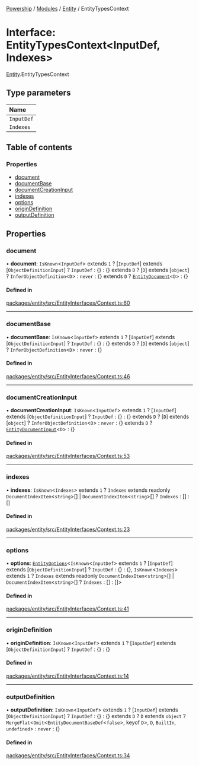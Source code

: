 [Powership](../README.md) / [Modules](../modules.md) / [Entity](../modules/Entity.md) / EntityTypesContext

# Interface: EntityTypesContext<InputDef, Indexes\>

[Entity](../modules/Entity.md).EntityTypesContext

## Type parameters

| Name |
| :------ |
| `InputDef` |
| `Indexes` |

## Table of contents

### Properties

- [document](Entity.EntityTypesContext.md#document)
- [documentBase](Entity.EntityTypesContext.md#documentbase)
- [documentCreationInput](Entity.EntityTypesContext.md#documentcreationinput)
- [indexes](Entity.EntityTypesContext.md#indexes)
- [options](Entity.EntityTypesContext.md#options)
- [originDefinition](Entity.EntityTypesContext.md#origindefinition)
- [outputDefinition](Entity.EntityTypesContext.md#outputdefinition)

## Properties

### document

• **document**: `IsKnown`<`InputDef`\> extends ``1`` ? [`InputDef`] extends [`ObjectDefinitionInput`] ? `InputDef` : {} : {} extends `D` ? [`D`] extends [`object`] ? `InferObjectDefinition`<`D`\> : `never` : {} extends `D` ? [`EntityDocument`](../modules/Entity.md#entitydocument)<`D`\> : {}

#### Defined in

[packages/entity/src/EntityInterfaces/Context.ts:60](https://github.com/antoniopresto/powership/blob/2672a73/packages/entity/src/EntityInterfaces/Context.ts#L60)

___

### documentBase

• **documentBase**: `IsKnown`<`InputDef`\> extends ``1`` ? [`InputDef`] extends [`ObjectDefinitionInput`] ? `InputDef` : {} : {} extends `D` ? [`D`] extends [`object`] ? `InferObjectDefinition`<`D`\> : `never` : {}

#### Defined in

[packages/entity/src/EntityInterfaces/Context.ts:46](https://github.com/antoniopresto/powership/blob/2672a73/packages/entity/src/EntityInterfaces/Context.ts#L46)

___

### documentCreationInput

• **documentCreationInput**: `IsKnown`<`InputDef`\> extends ``1`` ? [`InputDef`] extends [`ObjectDefinitionInput`] ? `InputDef` : {} : {} extends `D` ? [`D`] extends [`object`] ? `InferObjectDefinition`<`D`\> : `never` : {} extends `D` ? [`EntityDocumentInput`](../modules/Entity.md#entitydocumentinput)<`D`\> : {}

#### Defined in

[packages/entity/src/EntityInterfaces/Context.ts:53](https://github.com/antoniopresto/powership/blob/2672a73/packages/entity/src/EntityInterfaces/Context.ts#L53)

___

### indexes

• **indexes**: `IsKnown`<`Indexes`\> extends ``1`` ? `Indexes` extends readonly `DocumentIndexItem`<`string`\>[] \| `DocumentIndexItem`<`string`\>[] ? `Indexes` : [] : []

#### Defined in

[packages/entity/src/EntityInterfaces/Context.ts:23](https://github.com/antoniopresto/powership/blob/2672a73/packages/entity/src/EntityInterfaces/Context.ts#L23)

___

### options

• **options**: [`EntityOptions`](../modules/Entity.md#entityoptions)<`IsKnown`<`InputDef`\> extends ``1`` ? [`InputDef`] extends [`ObjectDefinitionInput`] ? `InputDef` : {} : {}, `IsKnown`<`Indexes`\> extends ``1`` ? `Indexes` extends readonly `DocumentIndexItem`<`string`\>[] \| `DocumentIndexItem`<`string`\>[] ? `Indexes` : [] : []\>

#### Defined in

[packages/entity/src/EntityInterfaces/Context.ts:41](https://github.com/antoniopresto/powership/blob/2672a73/packages/entity/src/EntityInterfaces/Context.ts#L41)

___

### originDefinition

• **originDefinition**: `IsKnown`<`InputDef`\> extends ``1`` ? [`InputDef`] extends [`ObjectDefinitionInput`] ? `InputDef` : {} : {}

#### Defined in

[packages/entity/src/EntityInterfaces/Context.ts:14](https://github.com/antoniopresto/powership/blob/2672a73/packages/entity/src/EntityInterfaces/Context.ts#L14)

___

### outputDefinition

• **outputDefinition**: `IsKnown`<`InputDef`\> extends ``1`` ? [`InputDef`] extends [`ObjectDefinitionInput`] ? `InputDef` : {} : {} extends `D` ? `D` extends `object` ? `MergeFlat`<`Omit`<`EntityDocumentBaseDef`<``false``\>, keyof `D`\>, `D`, `BuiltIn`, `undefined`\> : `never` : {}

#### Defined in

[packages/entity/src/EntityInterfaces/Context.ts:34](https://github.com/antoniopresto/powership/blob/2672a73/packages/entity/src/EntityInterfaces/Context.ts#L34)
